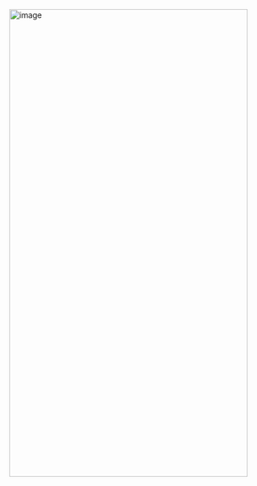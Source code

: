 <img width="427" height="839" alt="image" src="https://github.com/user-attachments/assets/7bac7b76-95df-48ac-85c0-a9315d7e75c8" />
